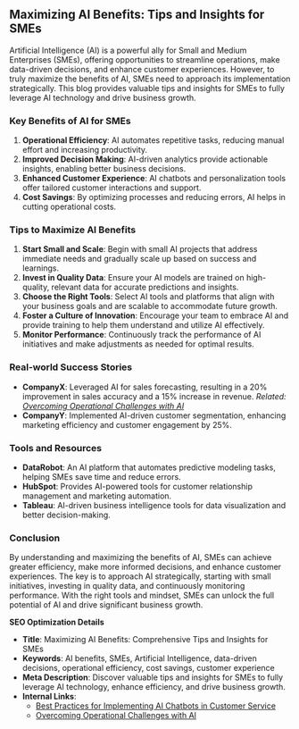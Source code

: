 ## Maximizing AI Benefits: Tips and Insights for SMEs

Artificial Intelligence (AI) is a powerful ally for Small and Medium Enterprises (SMEs), offering opportunities to streamline operations, make data-driven decisions, and enhance customer experiences. However, to truly maximize the benefits of AI, SMEs need to approach its implementation strategically. This blog provides valuable tips and insights for SMEs to fully leverage AI technology and drive business growth.

### Key Benefits of AI for SMEs

1. **Operational Efficiency**: AI automates repetitive tasks, reducing manual effort and increasing productivity.
2. **Improved Decision Making**: AI-driven analytics provide actionable insights, enabling better business decisions.
3. **Enhanced Customer Experience**: AI chatbots and personalization tools offer tailored customer interactions and support.
4. **Cost Savings**: By optimizing processes and reducing errors, AI helps in cutting operational costs.

### Tips to Maximize AI Benefits

1. **Start Small and Scale**: Begin with small AI projects that address immediate needs and gradually scale up based on success and learnings.
2. **Invest in Quality Data**: Ensure your AI models are trained on high-quality, relevant data for accurate predictions and insights.
3. **Choose the Right Tools**: Select AI tools and platforms that align with your business goals and are scalable to accommodate future growth.
4. **Foster a Culture of Innovation**: Encourage your team to embrace AI and provide training to help them understand and utilize AI effectively.
5. **Monitor Performance**: Continuously track the performance of AI initiatives and make adjustments as needed for optimal results.

### Real-world Success Stories

- **CompanyX**: Leveraged AI for sales forecasting, resulting in a 20% improvement in sales accuracy and a 15% increase in revenue. *Related: [Overcoming Operational Challenges with AI](overcoming_operational_challenges_with_ai.md)*
- **CompanyY**: Implemented AI-driven customer segmentation, enhancing marketing efficiency and customer engagement by 25%.

### Tools and Resources

- **DataRobot**: An AI platform that automates predictive modeling tasks, helping SMEs save time and reduce errors.
- **HubSpot**: Provides AI-powered tools for customer relationship management and marketing automation.
- **Tableau**: AI-driven business intelligence tools for data visualization and better decision-making.

### Conclusion

By understanding and maximizing the benefits of AI, SMEs can achieve greater efficiency, make more informed decisions, and enhance customer experiences. The key is to approach AI strategically, starting with small initiatives, investing in quality data, and continuously monitoring performance. With the right tools and mindset, SMEs can unlock the full potential of AI and drive significant business growth.

**SEO Optimization Details**

- **Title**: Maximizing AI Benefits: Comprehensive Tips and Insights for SMEs
- **Keywords**: AI benefits, SMEs, Artificial Intelligence, data-driven decisions, operational efficiency, cost savings, customer experience
- **Meta Description**: Discover valuable tips and insights for SMEs to fully leverage AI technology, enhance efficiency, and drive business growth.
- **Internal Links**: 
   - [Best Practices for Implementing AI Chatbots in Customer Service](best_practices_for_implementing_ai_chatbots_in_customer_service.md)
   - [Overcoming Operational Challenges with AI](overcoming_operational_challenges_with_ai.md)